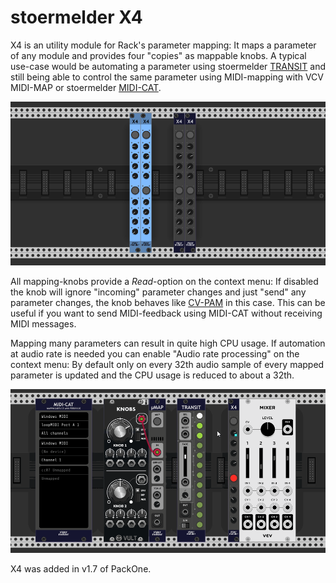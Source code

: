 # stoermelder X4

X4 is an utility module for Rack's parameter mapping: It maps a parameter of any module and provides four "copies" as mappable knobs. A typical use-case would be automating a parameter using stoermelder [TRANSIT](./Transit.md) and still being able to control the same parameter using MIDI-mapping with VCV MIDI-MAP or stoermelder [MIDI-CAT](./MidiCat.md).

![X4 intro](./X4-intro.png)

All mapping-knobs provide a _Read_-option on the context menu: If disabled the knob will ignore "incoming" parameter changes and just "send" any parameter changes, the knob behaves like [CV-PAM](./CVMap.md) in this case. This can be useful if you want to send MIDI-feedback using MIDI-CAT without receiving MIDI messages.

Mapping many parameters can result in quite high CPU usage. If automation at audio rate is needed you can enable "Audio rate processing" on the context menu: By default only on every 32th audio sample of every mapped parameter is updated and the CPU usage is reduced to about a 32th.

![X4 map](./X4-map.gif)

X4 was added in v1.7 of PackOne.